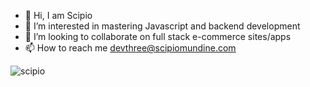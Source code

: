 - 👋 Hi, I am Scipio
- 👀 I’m interested in mastering Javascript and backend development
- 💞️ I’m looking to collaborate on full stack e-commerce sites/apps
- 📫 How to reach me devthree@scipiomundine.com

<!---
serratusakiphat/serratusakiphat is a ✨ special ✨ repository because its `README.md` (this file) appears on your GitHub profile.
You can click the Preview link to take a look at your changes.
--->
![scipio](https://user-images.githubusercontent.com/100849803/187920758-c47d9048-ce87-4d30-8ea7-d96e02426b1e.png)
